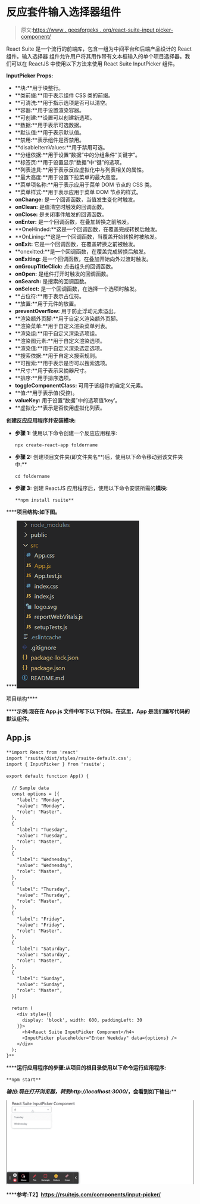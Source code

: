 # 反应套件输入选择器组件

> 原文:[https://www . geesforgeks . org/react-suite-input picker-component/](https://www.geeksforgeeks.org/react-suite-inputpicker-component/)

React Suite 是一个流行的前端库，包含一组为中间平台和后端产品设计的 React 组件。输入选择器  组件允许用户将其用作带有文本框输入的单个项目选择器。我们可以在 ReactJS 中使用以下方法来使用 React Suite InputPicker 组件。

**InputPicker Props:**

*   **块:**用于块整行。
*   **类前缀:**用于表示组件 CSS 类的前缀。
*   **可清洗:**用于指示选项是否可以清空。
*   **容器:**用于设置渲染容器。
*   **可创建:**设置可以创建新选项。
*   **数据:**用于表示可选数据。
*   **默认值:**用于表示默认值。
*   **禁用:**表示组件是否禁用。
*   **disableItemValues:**用于禁用可选。
*   **分组依据:**用于设置“数据”中的分组条件“关键字”。
*   **标签页:**用于设置显示“数据”中“键”的选项。
*   **列表道具:**用于表示反应虚拟化中与列表相关的属性。
*   **最大高度:**用于设置下拉菜单的最大高度。
*   **菜单项名称:**用于表示应用于菜单 DOM 节点的 CSS 类。
*   **菜单样式:**用于表示应用于菜单 DOM 节点的样式。
*   **onChange:** 是一个回调函数，当值发生变化时触发。
*   **onClean:** 是值清空时触发的回调函数。
*   **onClose:** 是关闭事件触发的回调函数。
*   **onEnter:** 是一个回调函数，在叠加转换之前触发。
*   **OneHinded:**这是一个回调函数，在覆盖完成转换后触发。
*   **OnLining:**这是一个回调函数，当覆盖开始转换时被触发。
*   **onExit:** 它是一个回调函数，在覆盖转换之前被触发。
*   **onexitted:**是一个回调函数，在覆盖完成转换后触发。
*   **onExiting:** 是一个回调函数，在叠加开始向外过渡时触发。
*   **onGroupTitleClick:** 点击组头的回调函数。
*   **onOpen:** 是组件打开时触发的回调函数。
*   **onSearch:** 是搜索的回调函数。
*   **onSelect:** 是一个回调函数，在选择一个选项时触发。
*   **占位符:**用于表示占位符。
*   **放置:**用于元件的放置。
*   **preventOverflow:** 用于防止浮动元素溢出。
*   **渲染额外页脚:**用于自定义渲染额外页脚。
*   **渲染菜单:**用于自定义渲染菜单列表。
*   **渲染组:**用于自定义渲染选项组。
*   **渲染图元素:**用于自定义渲染选项。
*   **渲染值:**用于自定义渲染选定选项。
*   **搜索依据:**用于自定义搜索规则。
*   **可搜索:**用于表示是否可以搜索选项。
*   **尺寸:**用于表示采摘器尺寸。
*   **排序:**用于排序选项。
*   **toggleComponentClass:** 可用于该组件的自定义元素。
*   **值:**用于表示值(受控)。
*   **valueKey:** 用于设置“数据”中的选项值‘key’。
*   **虚拟化:**表示是否使用虚拟化列表。

**创建反应应用程序并安装模块:**

*   **步骤 1:** 使用以下命令创建一个反应应用程序:

    ```
    npx create-react-app foldername
    ```

*   **步骤 2:** 创建项目文件夹(即文件夹名**)后，使用以下命令移动到该文件夹中:**

    ```
    cd foldername
    ```

*   **步骤 3:** 创建 ReactJS 应用程序后，使用以下命令安装所需的****模块:****

    ```
    **npm install rsuite**
    ```

******项目结构:**如下图。****

****![](img/f04ae0d8b722a9fff0bd9bd138b29c23.png)

项目结构**** 

******示例:**现在在 **App.js** 文件中写下以下代码。在这里，App 是我们编写代码的默认组件。****

## ****App.js****

```
**import React from 'react'
import 'rsuite/dist/styles/rsuite-default.css';
import { InputPicker } from 'rsuite';

export default function App() {

  // Sample data 
  const options = [{
    "label": "Monday",
    "value": "Monday",
    "role": "Master",
  },
  {
    "label": "Tuesday",
    "value": "Tuesday",
    "role": "Master",
  },
  {
    "label": "Wednesday",
    "value": "Wednesday",
    "role": "Master",
  },
  {
    "label": "Thursday",
    "value": "Thursday",
    "role": "Master",
  },
  {
    "label": "Friday",
    "value": "Friday",
    "role": "Master",
  },
  {
    "label": "Saturday",
    "value": "Saturday",
    "role": "Master",
  },
  {
    "label": "Sunday",
    "value": "Sunday",
    "role": "Master",
  }]

  return (
    <div style={{
      display: 'block', width: 600, paddingLeft: 30
    }}>
      <h4>React Suite InputPicker Component</h4>
      <InputPicker placeholder="Enter Weekday" data={options} />
    </div>
  );
}**
```

******运行应用程序的步骤:**从项目的根目录使用以下命令运行应用程序:****

```
**npm start**
```

******输出:**现在打开浏览器，转到***http://localhost:3000/***，会看到如下输出:****

****![](img/6418a1437f0958500e82470f0fd80ea9.png)****

******参考:**T2】https://rsuitejs.com/components/input-picker/****